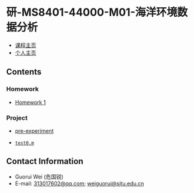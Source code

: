 # 研-MS8401-44000-M01-海洋环境数据分析

- [课程主页](https://grwei.github.io/SJTU_2021-2022-2_MS8401/)
- [个人主页](https://grwei.github.io/)

## Contents

### Homework

- [Homework 1](https://grwei.github.io/SJTU_2021-2022-2_MS8401/hw1_危国锐_120034910021.pdf)

### Project

- [pre-experiment](https://grwei.github.io/SJTU_2021-2022-2_MS8401/rep_untitled_exp0.pdf)

- [`test0.m`](https://github.com/grwei/SJTU_2021-2022-2_MS8401/tree/main/project/src/test0.m)

## Contact Information

- Guorui Wei (危国锐)
- E-mail: 313017602@qq.com; weiguorui@sjtu.edu.cn
